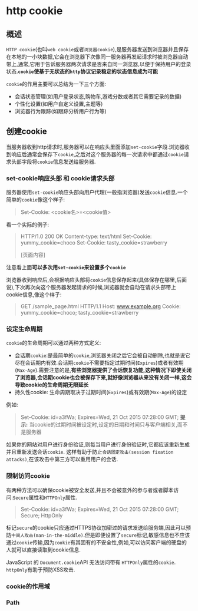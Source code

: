 # http cookie

## 概述

`HTTP cookie`(也叫`web cookie`或者`浏览器cookie`),是服务器发送到浏览器并且保存在本地的一小块数据,它会在浏览器下次像同一服务器再发起请求时被浏览器自动带上,通常,它用于告诉服务器两次请求是否来自同一浏览器,以便于保持用户的登录状态.**`cookie`使基于无状态的`http`协议记录稳定的状态信息成为可能**

`cookie`的作用主要可以总结为一下三个方面:

* 会话状态管理(如用户登录状态,购物车,游戏分数或者其它需要记录的数据)
* 个性化设置(如用户自定义设置,主题等)
* 浏览器行为跟踪(如跟踪分析用户行为等)

## 创建cookie

当服务器收到http请求时,服务器可以在响应头里面添加`set-cookie`字段.浏览器收到响应后通常会保存下`cookie`,之后对这个服务器的每一次请求中都通过`cookie`请求头部字段将`cookie`信息发送给服务器.

### set-cookie响应头部 和 cookie请求头部

服务器使用`set-cookie`响应头部向用户代理(一般指浏览器)发送`cookie`信息.一个简单的`cookie`像这个样子:
>Set-Cookie: <cookie名>=<cookie值>

看一个实际的例子:
>HTTP/1.0 200 OK
>Content-type: text/html
>Set-Cookie: yummy_cookie=choco
>Set-Cookie: tasty_cookie=strawberry
>
>[页面内容]

注意看上面**可以多次用`set-cookie`来设置多个`cookie`**

浏览器收到响应后,会根据响应头部将`cookie`信息保存起来(具体保存在哪里,后面说),下次再次向这个服务器发起请求的时候,浏览器就会自动在请求头部带上cookie信息,像这个样子:
>GET /sample_page.html HTTP/1.1
>Host: www.example.org
>Cookie: yummy_cookie=choco; tasty_cookie=strawberry

### 设定生命周期

`cookie`的生命周期可以通过两种方式定义:

* 会话期`cookie`:是最简单的`cookie`,浏览器关闭之后它会被自动删除,也就是说它尽在会话期内有效.会话期`cookie`不需要指定过期时间(`Expires`)或者有效期(`Max-Age`).需要注意的是,**有些浏览器提供了会话恢复功能,这种情况下即使关闭了浏览器,会话期cookie也会被保存下来,就好像浏览器从来没有关闭一样,这会导致cookie的生命周期无限延长**
* 持久性cookie: 生命周期取决于过期时间(`Expires`)或有效期(`Max-Age`)的设定

例如:
>Set-Cookie: id=a3fWa; Expires=Wed, 21 Oct 2015 07:28:00 GMT;
>**提示:** 当cookie的过期时间被设定时,设定的日期和时间只与客户端相关,而不是服务器

如果你的网站对用户进行身份验证,则每当用户进行身份验证时,它都应该重新生成并且重新发送会话`cookie`. 这样有助于防止`会话固定攻击(session fixation attacks)`,在该攻击中第三方可以重用用户的会话.

### 限制访问cookie

有两种方法可以确保cookie被安全发送,并且不会被意外的参与者或者脚本访问:`Secure`属性和`HTTPOnly`属性.
>Set-Cookie: id=a3fWa; Expires=Wed, 21 Oct 2015 07:28:00 GMT; Secure; HttpOnly

标记`secure`的cookie只应通过HTTPS协议加密过的请求发送给服务端,因此可以预防`中间人攻击(man-in-the-middle)`.但是即便设置了`secure`标记,敏感信息也不应该通过`cookie`传输,因为`cookie`有其固有的不安全性,例如,可以访问客户端的硬盘的人就可以直接读取到cookie信息.

JavaScript 的 `Document.cookie`API 无法访问带有 `HTTPOnly`属性的`cookie`. `httpOnly`有助于预防XSS攻击.

### cookie的作用域

### Path
